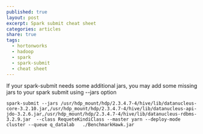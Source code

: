 ```yaml
---
published: true
layout: post
excerpt: Spark submit cheat sheet
categories: articles
share: true
tags:
  - hortonworks
  - hadoop
  - spark
  - spark-submit
  - cheat sheet
---
```





If your spark-submit needs some additional jars, you may add some missing jars to your spark submit using --jars option
```shell
spark-submit --jars /usr/hdp_mount/hdp/2.3.4.7-4/hive/lib/datanucleus-core-3.2.10.jar,/usr/hdp_mount/hdp/2.3.4.7-4/hive/lib/datanucleus-api-jdo-3.2.6.jar,/usr/hdp_mount/hdp/2.3.4.7-4/hive/lib/datanucleus-rdbms-3.2.9.jar  --class RequeteKindiClass --master yarn --deploy-mode cluster --queue q_datalab   ./BenchmarkHawk.jar
```


